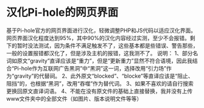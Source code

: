 # 汉化Pi-hole的网页界面
基于Pi-hole官方的网页界面进行汉化，轻微调整PHP和JS代码以适应汉化界面。
网页界面汉化程度达到95%，其中90%的汉化内容经过实测，至少不会报错。剩下的暂时没法测试，因为条件不满足触发不了，这些基本都是些错误、警告那些，一般的设置报错都汉化了，但是涉及主机的报错，这我测不了。
说明：
1、部分名词如原文“gravity”直译应该是“重力”，但是“更新重力”显然不符合语境，因此我结合“Pi-hole作为互联网广告黑洞”中“黑洞”这一词，选择改用“引力场”作为“gravity”的代替祠。
2、此外原文“blocked”、“blocke”等直译应该是“阻止、阻挡“的，也根据“黑洞”，改用“吞噬”作为替代词。
3、如果不喜欢的请自行搜索更换回原文直译词语。
4、不能在没有原文件的基础上直接替换，我并没有上传www文件夹中的全部文件（如图片、版本说明文件等等）